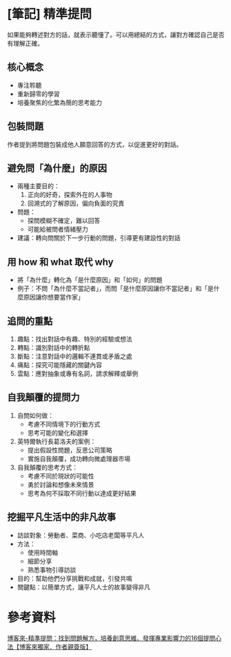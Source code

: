 # [筆記] 精準提問




如果能夠轉述對方的話，就表示聽懂了。可以用總結的方式，讓對方確認自己是否有理解正確。
<!--more-->

## 核心概念

- 專注聆聽
- 重新歸零的學習
- 培養聚焦的化繁為簡的思考能力

## 包裝問題

作者提到將問題包裝成他人願意回答的方式，以促進更好的對話。

## 避免問「為什麼」的原因

- 兩種主要目的：
  1. 正向的好奇，探索外在的人事物
  2. 回溯式的了解原因，偏向負面的究責
- 問題：
  - 探問模糊不確定，難以回答
  - 可能給被問者情緒壓力
- 建議：轉向問關於下一步行動的問題，引導更有建設性的對話

## 用 how 和 what 取代 why

- 將「為什麼」轉化為「是什麼原因」和「如何」的問題
- 例子：不問「為什麼不當記者」，而問「是什麼原因讓你不當記者」和「是什麼原因讓你想要當作家」


## 追問的重點

1. 趣點：找出對話中有趣、特別的經驗或想法
2. 轉點：識別對話中的轉折點
3. 斷點：注意對話中的邏輯不連貫或矛盾之處
4. 痛點：探究可能隱藏的關鍵內容
5. 雲點：應對抽象或專有名詞，請求解釋或舉例

## 自我顛覆的提問力

1. 自問如何做：
   - 考慮不同情境下的行動方式
   - 思考可能的變化和選擇
2. 英特爾執行長葛洛夫的案例：
   - 提出假設性問題，反思公司策略
   - 實施自我顛覆，成功轉向微處理器市場
3. 自我顛覆的思考方式：
   - 考慮不同於現狀的可能性
   - 勇於討論和想像未來情景
   - 思考為何不採取不同行動以達成更好結果

## 挖掘平凡生活中的非凡故事

- 訪談對象：勞動者、菜商、小吃店老闆等平凡人
- 方法：
  - 使用時間軸
  - 細節分享
  - 熟悉事物引導訪談
- 目的：幫助他們分享挑戰和成就，引發共鳴
- 關鍵點：以簡單方式，讓平凡人士的故事變得非凡

# 參考資料

[博客來-精準提問：找到問題解方，培養創意思維、發揮專業影響力的16個提問心法【博客來獨家．作者親簽版】](https://www.books.com.tw/products/0010917261 "‌")
